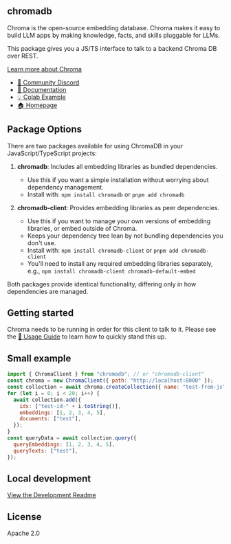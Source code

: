 ## chromadb

Chroma is the open-source embedding database. Chroma makes it easy to build LLM apps by making knowledge, facts, and skills pluggable for LLMs.

This package gives you a JS/TS interface to talk to a backend Chroma DB over REST.

[Learn more about Chroma](https://github.com/chroma-core/chroma)

- [💬 Community Discord](https://discord.gg/MMeYNTmh3x)
- [📖 Documentation](https://docs.trychroma.com/)
- [💡 Colab Example](https://colab.research.google.com/drive/1QEzFyqnoFxq7LUGyP1vzR4iLt9PpCDXv?usp=sharing)
- [🏠 Homepage](https://www.trychroma.com/)

## Package Options

There are two packages available for using ChromaDB in your JavaScript/TypeScript projects:

1. **chromadb**: Includes all embedding libraries as bundled dependencies.

   - Use this if you want a simple installation without worrying about dependency management.
   - Install with: `npm install chromadb` or `pnpm add chromadb`

2. **chromadb-client**: Provides embedding libraries as peer dependencies.
   - Use this if you want to manage your own versions of embedding libraries, or embed outside of Chroma.
   - Keeps your dependency tree lean by not bundling dependencies you don't use.
   - Install with: `npm install chromadb-client` or `pnpm add chromadb-client`
   - You'll need to install any required embedding libraries separately, e.g., `npm install chromadb-client chromadb-default-embed`

Both packages provide identical functionality, differing only in how dependencies are managed.

## Getting started

Chroma needs to be running in order for this client to talk to it. Please see the [🧪 Usage Guide](https://docs.trychroma.com/guides) to learn how to quickly stand this up.

## Small example

```js
import { ChromaClient } from "chromadb"; // or "chromadb-client"
const chroma = new ChromaClient({ path: "http://localhost:8000" });
const collection = await chroma.createCollection({ name: "test-from-js" });
for (let i = 0; i < 20; i++) {
  await collection.add({
    ids: ["test-id-" + i.toString()],
    embeddings: [1, 2, 3, 4, 5],
    documents: ["test"],
  });
}
const queryData = await collection.query({
  queryEmbeddings: [1, 2, 3, 4, 5],
  queryTexts: ["test"],
});
```

## Local development

[View the Development Readme](./DEVELOP.md)

## License

Apache 2.0
